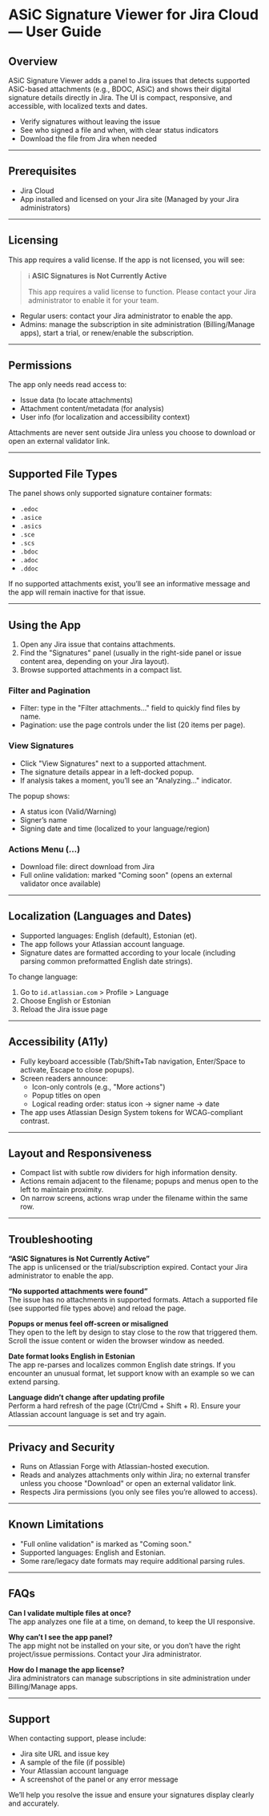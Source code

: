 # ASiC Signature Viewer for Jira Cloud — User Guide

## Overview

ASiC Signature Viewer adds a panel to Jira issues that detects supported ASiC-based attachments (e.g., BDOC, ASiC) and shows their digital signature details directly in Jira. The UI is compact, responsive, and accessible, with localized texts and dates.

- Verify signatures without leaving the issue
- See who signed a file and when, with clear status indicators
- Download the file from Jira when needed

---

## Prerequisites

- Jira Cloud
- App installed and licensed on your Jira site (Managed by your Jira administrators)

---

## Licensing

This app requires a valid license. If the app is not licensed, you will see:

> ℹ️ **ASIC Signatures is Not Currently Active**  
>  
> This app requires a valid license to function. Please contact your Jira administrator to enable it for your team.

- Regular users: contact your Jira administrator to enable the app.
- Admins: manage the subscription in site administration (Billing/Manage apps), start a trial, or renew/enable the subscription.

---

## Permissions

The app only needs read access to:
- Issue data (to locate attachments)
- Attachment content/metadata (for analysis)
- User info (for localization and accessibility context)

Attachments are never sent outside Jira unless you choose to download or open an external validator link.

---

## Supported File Types

The panel shows only supported signature container formats:
- `.edoc`
- `.asice`
- `.asics`
- `.sce`
- `.scs`
- `.bdoc`
- `.adoc`
- `.ddoc`

If no supported attachments exist, you’ll see an informative message and the app will remain inactive for that issue.

---

## Using the App

1. Open any Jira issue that contains attachments.
2. Find the "Signatures" panel (usually in the right-side panel or issue content area, depending on your Jira layout).
3. Browse supported attachments in a compact list.

### Filter and Pagination

- Filter: type in the "Filter attachments…" field to quickly find files by name.
- Pagination: use the page controls under the list (20 items per page).

### View Signatures

- Click "View Signatures" next to a supported attachment.
- The signature details appear in a left-docked popup.
- If analysis takes a moment, you’ll see an "Analyzing…" indicator.

The popup shows:
- A status icon (Valid/Warning)
- Signer’s name
- Signing date and time (localized to your language/region)

### Actions Menu (…)
- Download file: direct download from Jira
- Full online validation: marked "Coming soon" (opens an external validator once available)

---

## Localization (Languages and Dates)

- Supported languages: English (default), Estonian (et).
- The app follows your Atlassian account language.
- Signature dates are formatted according to your locale (including parsing common preformatted English date strings).

To change language:
1. Go to `id.atlassian.com` > Profile > Language
2. Choose English or Estonian
3. Reload the Jira issue page

---

## Accessibility (A11y)

- Fully keyboard accessible (Tab/Shift+Tab navigation, Enter/Space to activate, Escape to close popups).
- Screen readers announce:
  - Icon-only controls (e.g., "More actions")
  - Popup titles on open
  - Logical reading order: status icon → signer name → date
- The app uses Atlassian Design System tokens for WCAG-compliant contrast.

---

## Layout and Responsiveness

- Compact list with subtle row dividers for high information density.
- Actions remain adjacent to the filename; popups and menus open to the left to maintain proximity.
- On narrow screens, actions wrap under the filename within the same row.

---

## Troubleshooting

**“ASIC Signatures is Not Currently Active”**  
The app is unlicensed or the trial/subscription expired. Contact your Jira administrator to enable the app.

**“No supported attachments were found”**  
The issue has no attachments in supported formats. Attach a supported file (see supported file types above) and reload the page.

**Popups or menus feel off-screen or misaligned**  
They open to the left by design to stay close to the row that triggered them. Scroll the issue content or widen the browser window as needed.

**Date format looks English in Estonian**  
The app re-parses and localizes common English date strings. If you encounter an unusual format, let support know with an example so we can extend parsing.

**Language didn’t change after updating profile**  
Perform a hard refresh of the page (Ctrl/Cmd + Shift + R). Ensure your Atlassian account language is set and try again.

---

## Privacy and Security

- Runs on Atlassian Forge with Atlassian-hosted execution.
- Reads and analyzes attachments only within Jira; no external transfer unless you choose "Download" or open an external validator link.
- Respects Jira permissions (you only see files you’re allowed to access).

---

## Known Limitations

- "Full online validation" is marked as "Coming soon."
- Supported languages: English and Estonian.
- Some rare/legacy date formats may require additional parsing rules.

---

## FAQs

**Can I validate multiple files at once?**  
The app analyzes one file at a time, on demand, to keep the UI responsive.

**Why can’t I see the app panel?**  
The app might not be installed on your site, or you don’t have the right project/issue permissions. Contact your Jira administrator.

**How do I manage the app license?**  
Jira administrators can manage subscriptions in site administration under Billing/Manage apps.

---

## Support

When contacting support, please include:
- Jira site URL and issue key
- A sample of the file (if possible)
- Your Atlassian account language
- A screenshot of the panel or any error message

We’ll help you resolve the issue and ensure your signatures display clearly and accurately.